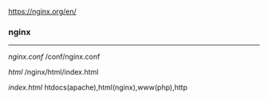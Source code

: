 https://nginx.org/en/


### nginx
---

*nginx.conf*
/conf/nginx.conf

*html*
/nginx/html/index.html


*index.html*
htdocs(apache),html(nginx),www(php),http








